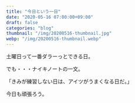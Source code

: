 ```yaml
---
title: "今日という一日"
date: "2020-05-16 07:00:00+09:00"
draft: false
categories: "blog"
thumbnail: "/img/20200516-thumbnail.jpg"
webp: "/img/20200516-thumbnail.webp"
---
```


土曜日って一番ダラーっとできる日。

でも・・・ナイキノートの一文。

「きみが練習しない日は、アイツがうまくなる日だ。」

今日も頑張ろう。